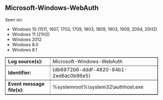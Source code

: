## Microsoft-Windows-WebAuth

Seen on:
* Windows 10 (1511, 1607, 1703, 1709, 1803, 1809, 1903, 1909, 2004, 20H2)
* Windows 11 (21H2)
* Windows 2012
* Windows 8.0
* Windows 8.1

<table border="1" class="docutils">
  <tbody>
    <tr>
      <td><b>Log source(s):</b></td>
      <td>Microsoft-Windows-WebAuth</td>
    </tr>
    <tr>
      <td><b>Identifier:</b></td>
      <td>{db6972b6-dddf-4820-84b1-2ed6ac0b96e5}</td>
    </tr>
    <tr>
      <td><b>Event message file(s):</b></td>
      <td>%systemroot%\system32\authhost.exe</td>
    </tr>
  </tbody>
</table>

&nbsp;


